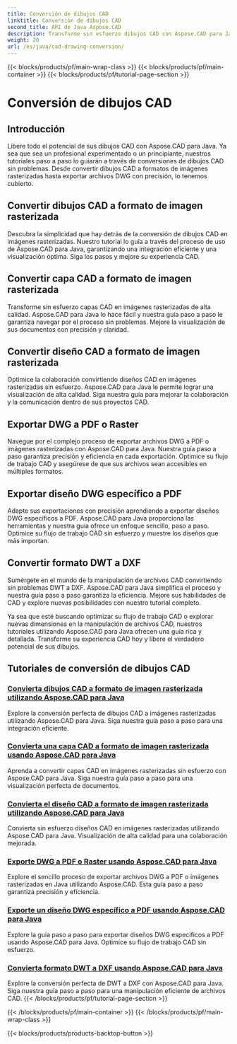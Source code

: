 ```yaml
---
title: Conversión de dibujos CAD
linktitle: Conversión de dibujos CAD
second_title: API de Java Aspose.CAD
description: Transforme sin esfuerzo dibujos CAD con Aspose.CAD para Java. Aprenda a convertir, exportar y optimizar sus archivos CAD con precisión utilizando nuestros tutoriales paso a paso.
weight: 20
url: /es/java/cad-drawing-conversion/
---
```


{{< blocks/products/pf/main-wrap-class >}}
{{< blocks/products/pf/main-container >}}
{{< blocks/products/pf/tutorial-page-section >}}

# Conversión de dibujos CAD


## Introducción

Libere todo el potencial de sus dibujos CAD con Aspose.CAD para Java. Ya sea que sea un profesional experimentado o un principiante, nuestros tutoriales paso a paso lo guiarán a través de conversiones de dibujos CAD sin problemas. Desde convertir dibujos CAD a formatos de imágenes rasterizadas hasta exportar archivos DWG con precisión, lo tenemos cubierto.

## Convertir dibujos CAD a formato de imagen rasterizada

Descubra la simplicidad que hay detrás de la conversión de dibujos CAD en imágenes rasterizadas. Nuestro tutorial lo guía a través del proceso de uso de Aspose.CAD para Java, garantizando una integración eficiente y una visualización óptima. Siga los pasos y mejore su experiencia CAD.

## Convertir capa CAD a formato de imagen rasterizada

Transforme sin esfuerzo capas CAD en imágenes rasterizadas de alta calidad. Aspose.CAD para Java lo hace fácil y nuestra guía paso a paso le garantiza navegar por el proceso sin problemas. Mejore la visualización de sus documentos con precisión y claridad.

## Convertir diseño CAD a formato de imagen rasterizada

Optimice la colaboración convirtiendo diseños CAD en imágenes rasterizadas sin esfuerzo. Aspose.CAD para Java le permite lograr una visualización de alta calidad. Siga nuestra guía para mejorar la colaboración y la comunicación dentro de sus proyectos CAD.

## Exportar DWG a PDF o Raster

Navegue por el complejo proceso de exportar archivos DWG a PDF o imágenes rasterizadas con Aspose.CAD para Java. Nuestra guía paso a paso garantiza precisión y eficiencia en cada exportación. Optimice su flujo de trabajo CAD y asegúrese de que sus archivos sean accesibles en múltiples formatos.

## Exportar diseño DWG específico a PDF

Adapte sus exportaciones con precisión aprendiendo a exportar diseños DWG específicos a PDF. Aspose.CAD para Java proporciona las herramientas y nuestra guía ofrece un enfoque sencillo, paso a paso. Optimice su flujo de trabajo CAD sin esfuerzo y muestre los diseños que más importan.

## Convertir formato DWT a DXF

Sumérgete en el mundo de la manipulación de archivos CAD convirtiendo sin problemas DWT a DXF. Aspose.CAD para Java simplifica el proceso y nuestra guía paso a paso garantiza la eficiencia. Mejore sus habilidades de CAD y explore nuevas posibilidades con nuestro tutorial completo.

Ya sea que esté buscando optimizar su flujo de trabajo CAD o explorar nuevas dimensiones en la manipulación de archivos CAD, nuestros tutoriales utilizando Aspose.CAD para Java ofrecen una guía rica y detallada. Transforme su experiencia CAD hoy y libere el verdadero potencial de sus dibujos.
## Tutoriales de conversión de dibujos CAD
### [Convierta dibujos CAD a formato de imagen rasterizada utilizando Aspose.CAD para Java](./convert-cad-drawing-to-raster-image/)
Explore la conversión perfecta de dibujos CAD a imágenes rasterizadas utilizando Aspose.CAD para Java. Siga nuestra guía paso a paso para una integración eficiente.
### [Convierta una capa CAD a formato de imagen rasterizada usando Aspose.CAD para Java](./convert-cad-layer-to-raster-image/)
Aprenda a convertir capas CAD en imágenes rasterizadas sin esfuerzo con Aspose.CAD para Java. Siga nuestra guía paso a paso para una visualización perfecta de documentos.
### [Convierta el diseño CAD a formato de imagen rasterizada utilizando Aspose.CAD para Java](./convert-cad-layout-to-raster-image/)
Convierta sin esfuerzo diseños CAD en imágenes rasterizadas utilizando Aspose.CAD para Java. Visualización de alta calidad para una colaboración mejorada.
### [Exporte DWG a PDF o Raster usando Aspose.CAD para Java](./export-dwg-to-pdf-or-raster/)
Explore el sencillo proceso de exportar archivos DWG a PDF o imágenes rasterizadas en Java utilizando Aspose.CAD. Esta guía paso a paso garantiza precisión y eficiencia.
### [Exporte un diseño DWG específico a PDF usando Aspose.CAD para Java](./export-specific-dwg-layout-to-pdf/)
Explore la guía paso a paso para exportar diseños DWG específicos a PDF usando Aspose.CAD para Java. Optimice su flujo de trabajo CAD sin esfuerzo.
### [Convierta formato DWT a DXF usando Aspose.CAD para Java](./convert-dwt-to-dxf/)
Explore la conversión perfecta de DWT a DXF con Aspose.CAD para Java. Siga nuestra guía paso a paso para una manipulación eficiente de archivos CAD.
{{< /blocks/products/pf/tutorial-page-section >}}

{{< /blocks/products/pf/main-container >}}
{{< /blocks/products/pf/main-wrap-class >}}

{{< blocks/products/products-backtop-button >}}
